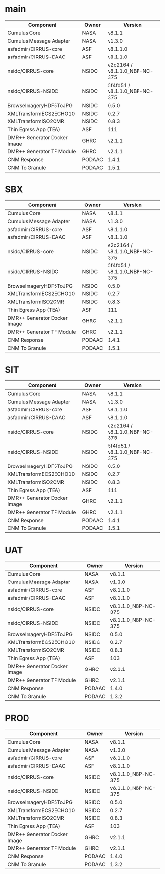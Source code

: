 # main

| Component | Owner | Version |
| -- | -- | -- |
| Cumulus Core | NASA | v8.1.1 |
| Cumulus Message Adapter | NASA | v1.3.0 |
| asfadmin/CIRRUS-core | ASF | v8.1.1.0 |
| asfadmin/CIRRUS-DAAC | ASF | v8.1.1.0 |
| nsidc/CIRRUS-core | NSIDC | e2c2164 / v8.1.1.0_NBP-NC-375 |
| nsidc/CIRRUS-NSIDC | NSIDC | 5f4fd51 / v8.1.1.0_NBP-NC-375 |
| BrowseImageryHDF5ToJPG | NSIDC | 0.5.0 |
| XMLTransformECS2ECHO10 | NSIDC | 0.2.7 |
| XMLTransformISO2CMR | NSIDC | 0.8.3 |
| Thin Egress App (TEA) | ASF | 111 |
| DMR++ Generator Docker Image | GHRC | v2.1.1 |
| DMR++ Generator TF Module | GHRC | v2.1.1 |
| CNM Response | PODAAC | 1.4.1 |
| CNM To Granule | PODAAC | 1.5.1 |

# SBX

| Component | Owner | Version |
| -- | -- | -- |
| Cumulus Core | NASA | v8.1.1 |
| Cumulus Message Adapter | NASA | v1.3.0 |
| asfadmin/CIRRUS-core | ASF | v8.1.1.0 |
| asfadmin/CIRRUS-DAAC | ASF | v8.1.1.0 |
| nsidc/CIRRUS-core | NSIDC | e2c2164 / v8.1.1.0_NBP-NC-375 |
| nsidc/CIRRUS-NSIDC | NSIDC | 5f4fd51 / v8.1.1.0_NBP-NC-375 |
| BrowseImageryHDF5ToJPG | NSIDC | 0.5.0 |
| XMLTransformECS2ECHO10 | NSIDC | 0.2.7 |
| XMLTransformISO2CMR | NSIDC | 0.8.3 |
| Thin Egress App (TEA) | ASF | 111 |
| DMR++ Generator Docker Image | GHRC | v2.1.1 |
| DMR++ Generator TF Module | GHRC | v2.1.1 |
| CNM Response | PODAAC | 1.4.1 |
| CNM To Granule | PODAAC | 1.5.1 |

# SIT

| Component | Owner | Version |
| -- | -- | -- |
| Cumulus Core | NASA | v8.1.1 |
| Cumulus Message Adapter | NASA | v1.3.0 |
| asfadmin/CIRRUS-core | ASF | v8.1.1.0 |
| asfadmin/CIRRUS-DAAC | ASF | v8.1.1.0 |
| nsidc/CIRRUS-core | NSIDC | e2c2164 / v8.1.1.0_NBP-NC-375 |
| nsidc/CIRRUS-NSIDC | NSIDC | 5f4fd51 / v8.1.1.0_NBP-NC-375 |
| BrowseImageryHDF5ToJPG | NSIDC | 0.5.0 |
| XMLTransformECS2ECHO10 | NSIDC | 0.2.7 |
| XMLTransformISO2CMR | NSIDC | 0.8.3 |
| Thin Egress App (TEA) | ASF | 111 |
| DMR++ Generator Docker Image | GHRC | v2.1.1 |
| DMR++ Generator TF Module | GHRC | v2.1.1 |
| CNM Response | PODAAC | 1.4.1 |
| CNM To Granule | PODAAC | 1.5.1 |

# UAT

| Component | Owner | Version |
| -- | -- | -- |
| Cumulus Core | NASA | v8.1.1 |
| Cumulus Message Adapter | NASA | v1.3.0 |
| asfadmin/CIRRUS-core | ASF | v8.1.1.0 |
| asfadmin/CIRRUS-DAAC | ASF | v8.1.1.0 |
| nsidc/CIRRUS-core | NSIDC | v8.1.1.0_NBP-NC-375 |
| nsidc/CIRRUS-NSIDC | NSIDC | v8.1.1.0_NBP-NC-375 |
| BrowseImageryHDF5ToJPG | NSIDC | 0.5.0 |
| XMLTransformECS2ECHO10 | NSIDC | 0.2.7 |
| XMLTransformISO2CMR | NSIDC | 0.8.3 |
| Thin Egress App (TEA) | ASF | 103 |
| DMR++ Generator Docker Image | GHRC | v2.1.1 |
| DMR++ Generator TF Module | GHRC | v2.1.1 |
| CNM Response | PODAAC | 1.4.0 |
| CNM To Granule | PODAAC | 1.3.2 |

# PROD

| Component | Owner | Version |
| -- | -- | -- |
| Cumulus Core | NASA | v8.1.1 |
| Cumulus Message Adapter | NASA | v1.3.0 |
| asfadmin/CIRRUS-core | ASF | v8.1.1.0 |
| asfadmin/CIRRUS-DAAC | ASF | v8.1.1.0 |
| nsidc/CIRRUS-core | NSIDC | v8.1.1.0_NBP-NC-375 |
| nsidc/CIRRUS-NSIDC | NSIDC | v8.1.1.0_NBP-NC-375 |
| BrowseImageryHDF5ToJPG | NSIDC | 0.5.0 |
| XMLTransformECS2ECHO10 | NSIDC | 0.2.7 |
| XMLTransformISO2CMR | NSIDC | 0.8.3 |
| Thin Egress App (TEA) | ASF | 103 |
| DMR++ Generator Docker Image | GHRC | v2.1.1 |
| DMR++ Generator TF Module | GHRC | v2.1.1 |
| CNM Response | PODAAC | 1.4.0 |
| CNM To Granule | PODAAC | 1.3.2 |